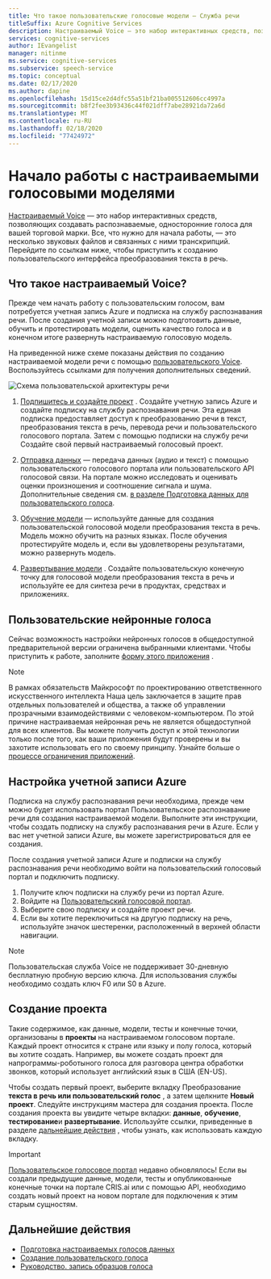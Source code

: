```yaml
---
title: Что такое пользовательские голосовые модели — Служба речи
titleSuffix: Azure Cognitive Services
description: Настраиваемый Voice — это набор интерактивных средств, позволяющих создавать распознаваемые, односторонние голоса для вашей торговой марки. Все, что нужно для начала работы, — это несколько звуковых файлов и связанных с ними транскрипций. Перейдите по ссылкам ниже, чтобы приступить к созданию пользовательского интерфейса преобразования речи в текст.
services: cognitive-services
author: IEvangelist
manager: nitinme
ms.service: cognitive-services
ms.subservice: speech-service
ms.topic: conceptual
ms.date: 02/17/2020
ms.author: dapine
ms.openlocfilehash: 15d15ce2d4dfc55a51bf21ba005512606cc4997a
ms.sourcegitcommit: b8f2fee3b93436c44f021dff7abe28921da72a6d
ms.translationtype: MT
ms.contentlocale: ru-RU
ms.lasthandoff: 02/18/2020
ms.locfileid: "77424972"
---
```

# <a name="get-started-with-custom-voice"></a>Начало работы с настраиваемыми голосовыми моделями

[Настраиваемый Voice](https://aka.ms/customvoice) — это набор интерактивных средств, позволяющих создавать распознаваемые, односторонние голоса для вашей торговой марки. Все, что нужно для начала работы, — это несколько звуковых файлов и связанных с ними транскрипций. Перейдите по ссылкам ниже, чтобы приступить к созданию пользовательского интерфейса преобразования текста в речь.

## <a name="whats-in-custom-voice"></a>Что такое настраиваемый Voice?

Прежде чем начать работу с пользовательским голосом, вам потребуется учетная запись Azure и подписка на службу распознавания речи. После создания учетной записи можно подготовить данные, обучить и протестировать модели, оценить качество голоса и в конечном итоге развернуть настраиваемую голосовую модель.

На приведенной ниже схеме показаны действия по созданию настраиваемой модели речи с помощью [пользовательского Voice](https://aka.ms/customvoice). Воспользуйтесь ссылками для получения дополнительных сведений.

![Схема пользовательской архитектуры речи](media/custom-voice/custom-voice-diagram.png)

1. [Подпишитесь и создайте проект](#set-up-your-azure-account) . Создайте учетную запись Azure и создайте подписку на службу распознавания речи. Эта единая подписка предоставляет доступ к преобразованию речи в текст, преобразования текста в речь, перевода речи и пользовательского голосового портала. Затем с помощью подписки на службу речи Создайте свой первый настраиваемый голосовый проект.

2. [Отправка данных](how-to-custom-voice-create-voice.md#upload-your-datasets) — передача данных (аудио и текст) с помощью пользовательского голосового портала или пользовательского API голосовой связи. На портале можно исследовать и оценивать оценки произношения и соотношение сигнала и шума. Дополнительные сведения см. [в разделе Подготовка данных для пользовательского голоса](how-to-custom-voice-prepare-data.md).

3. [Обучение модели](how-to-custom-voice-create-voice.md#build-your-custom-voice-model) — используйте данные для создания пользовательской голосовой модели преобразования текста в речь. Модель можно обучить на разных языках. После обучения протестируйте модель и, если вы удовлетворены результатами, можно развернуть модель.

4. [Развертывание модели](how-to-custom-voice-create-voice.md#create-and-use-a-custom-voice-endpoint) . Создайте пользовательскую конечную точку для голосовой модели преобразования текста в речь и используйте ее для синтеза речи в продуктах, средствах и приложениях.

## <a name="custom-neural-voices"></a>Пользовательские нейронные голоса

Сейчас возможность настройки нейронных голосов в общедоступной предварительной версии ограничена выбранными клиентами. Чтобы приступить к работе, заполните [форму этого приложения](https://go.microsoft.com/fwlink/?linkid=2108737) .

> [!NOTE]
> В рамках обязательств Майкрософт по проектированию ответственного искусственного интеллекта Наша цель заключается в защите прав отдельных пользователей и общества, а также об управлении прозрачными взаимодействиями с человеком-компьютером. По этой причине настраиваемая нейронная речь не является общедоступной для всех клиентов. Вы можете получить доступ к этой технологии только после того, как ваши приложения будут проверены и вы захотите использовать его по своему принципу. Узнайте больше о [процессе ограничения приложений](https://aka.ms/custom-neural-gating-overview).

## <a name="set-up-your-azure-account"></a>Настройка учетной записи Azure

Подписка на службу распознавания речи необходима, прежде чем можно будет использовать портал Пользовательское распознавание речи для создания настраиваемой модели. Выполните эти инструкции, чтобы создать подписку на службу распознавания речи в Azure. Если у вас нет учетной записи Azure, вы можете зарегистрироваться для ее создания.  

После создания учетной записи Azure и подписки на службу распознавания речи необходимо войти на пользовательский голосовый портал и подключить подписку.

1. Получите ключ подписки на службу речи из портал Azure.
2. Войдите на [Пользовательский голосовой портал](https://aka.ms/custom-voice).
3. Выберите свою подписку и создайте проект речи.
4. Если вы хотите переключиться на другую подписку на речь, используйте значок шестеренки, расположенный в верхней области навигации.

> [!NOTE]
> Пользовательская служба Voice не поддерживает 30-дневную бесплатную пробную версию ключа. Для использования службы необходимо создать ключ F0 или S0 в Azure.

## <a name="how-to-create-a-project"></a>Создание проекта

Такие содержимое, как данные, модели, тесты и конечные точки, организованы в **проекты** на настраиваемом голосовом портале. Каждый проект относится к стране или языку и полу голоса, который вы хотите создать. Например, вы можете создать проект для напрограммы-роботыного голоса для разговора центра обработки звонков, который использует английский язык в США (EN-US).

Чтобы создать первый проект, выберите вкладку Преобразование **текста в речь или пользовательский голос** , а затем щелкните **Новый проект**. Следуйте инструкциям мастера для создания проекта. После создания проекта вы увидите четыре вкладки: **данные**, **обучение**, **тестирование**и **развертывание**. Используйте ссылки, приведенные в разделе [дальнейшие действия](#next-steps) , чтобы узнать, как использовать каждую вкладку.

> [!IMPORTANT]
> [Пользовательское голосовое портал](https://aka.ms/custom-voice) недавно обновлялось! Если вы создали предыдущие данные, модели, тесты и опубликованные конечные точки на портале CRIS.ai или с помощью API, необходимо создать новый проект на новом портале для подключения к этим старым сущностям.

## <a name="next-steps"></a>Дальнейшие действия

- [Подготовка настраиваемых голосов данных](how-to-custom-voice-prepare-data.md)
- [Создание пользовательского голоса](how-to-custom-voice-create-voice.md)
- [Руководство. запись образцов голоса](record-custom-voice-samples.md)
